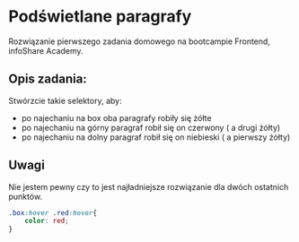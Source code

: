 # Podświetlane paragrafy
Rozwiązanie pierwszego zadania domowego na bootcampie Frontend, infoShare Academy.

## Opis zadania:
Stwórzcie takie selektory, aby:
- po najechaniu na box oba paragrafy robiły się żółte
- po najechaniu na górny paragraf robił się on czerwony ( a drugi żółty)
- po najechaniu na dolny paragraf robił się on niebieski ( a pierwszy żółty)

## Uwagi

Nie jestem pewny czy to jest najładniejsze rozwiązanie dla dwóch ostatnich punktów.
```css
.box:hover .red:hover{
    color: red;
}
```